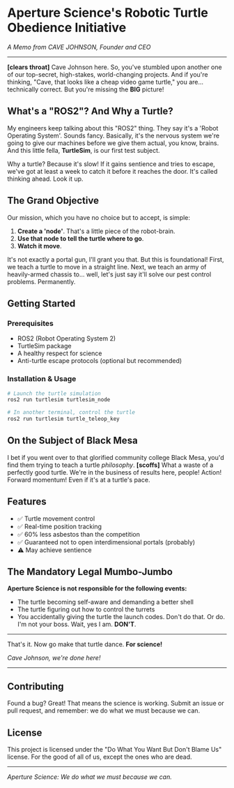 # Aperture Science's Robotic Turtle Obedience Initiative

*A Memo from CAVE JOHNSON, Founder and CEO*

---

**[clears throat]** Cave Johnson here. So, you've stumbled upon another one of our top-secret, high-stakes, world-changing projects. And if you're thinking, "Cave, that looks like a cheap video game turtle," you are... technically correct. But you're missing the **BIG** picture!

## What's a "ROS2"? And Why a Turtle?

My engineers keep talking about this "ROS2" thing. They say it's a 'Robot Operating System'. Sounds fancy. Basically, it's the nervous system we're going to give our machines before we give them actual, you know, brains. And this little fella, **TurtleSim**, is our first test subject.

Why a turtle? Because it's slow! If it gains sentience and tries to escape, we've got at least a week to catch it before it reaches the door. It's called thinking ahead. Look it up.

## The Grand Objective

Our mission, which you have no choice but to accept, is simple:

1. **Create a 'node'**. That's a little piece of the robot-brain.
2. **Use that node to tell the turtle where to go**.
3. **Watch it move**.

It's not exactly a portal gun, I'll grant you that. But this is foundational! First, we teach a turtle to move in a straight line. Next, we teach an army of heavily-armed chassis to... well, let's just say it'll solve our pest control problems. Permanently.

## Getting Started

### Prerequisites
- ROS2 (Robot Operating System 2)
- TurtleSim package
- A healthy respect for science
- Anti-turtle escape protocols (optional but recommended)

### Installation & Usage

```bash
# Launch the turtle simulation
ros2 run turtlesim turtlesim_node

# In another terminal, control the turtle
ros2 run turtlesim turtle_teleop_key
```

## On the Subject of Black Mesa

I bet if you went over to that glorified community college Black Mesa, you'd find them trying to teach a turtle *philosophy*. **[scoffs]** What a waste of a perfectly good turtle. We're in the business of results here, people! Action! Forward momentum! Even if it's at a turtle's pace.

## Features

- ✅ Turtle movement control
- ✅ Real-time position tracking  
- ✅ 60% less asbestos than the competition
- ✅ Guaranteed not to open interdimensional portals (probably)
- ⚠️ May achieve sentience

## The Mandatory Legal Mumbo-Jumbo

**Aperture Science is not responsible for the following events:**

- The turtle becoming self-aware and demanding a better shell
- The turtle figuring out how to control the turrets  
- You accidentally giving the turtle the launch codes. Don't do that. Or do. I'm not your boss. Wait, yes I am. **DON'T**.

---

That's it. Now go make that turtle dance. **For science!**

*Cave Johnson, we're done here!*

---

## Contributing

Found a bug? Great! That means the science is working. Submit an issue or pull request, and remember: we do what we must because we can.

## License

This project is licensed under the "Do What You Want But Don't Blame Us" license. For the good of all of us, except the ones who are dead.

---

*Aperture Science: We do what we must because we can.*
